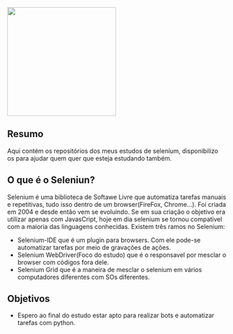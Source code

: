 <div align="left">
    <img height='250' width='250' src="https://upload.wikimedia.org/wikipedia/commons/d/d5/Selenium_Logo.png"/> <br>
</div>

## Resumo
Aqui contém os repositórios dos meus estudos de selenium, disponibilizo os para ajudar quem quer que esteja estudando também.

## O que é o Seleniun?
Selenium é uma biblioteca de Softawe Livre que automatiza tarefas manuais e repetitivas, tudo isso dentro de um browser(FireFox, Chrome...).
Foi criada em 2004 e desde então vem se evoluindo. Se em sua criação o objetivo era utilizar apenas com JavasCript, hoje em dia selenium se tornou compativel com a maioria das linguagens conhecidas. 
Existem três ramos no Selenium:
- Selenium-IDE que é um plugin para browsers. Com ele pode-se automatizar tarefas por meio de gravações de ações. 
- Selenium WebDriver(Foco do estudo) que é o responsavel por mesclar o browser com códigos fora dele.
- Selenium Grid que é a maneira de mesclar o selenium em vários computadores diferentes com SOs diferentes.

## Objetivos
- Espero ao final do estudo estar apto para realizar bots e automatizar tarefas com python. 
